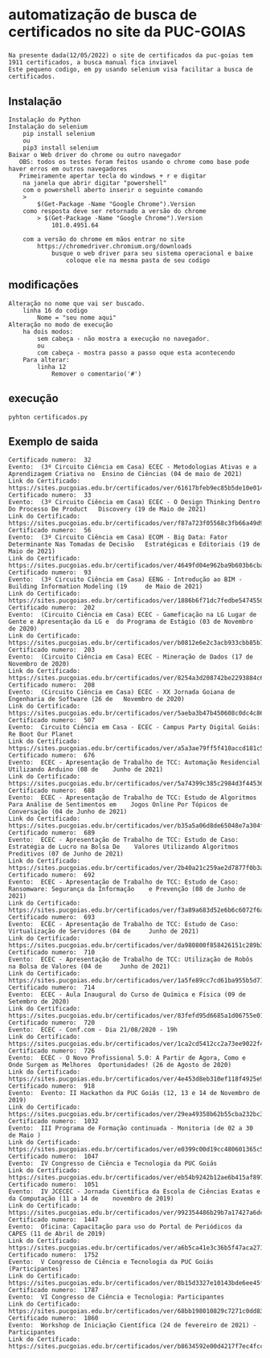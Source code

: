 # automatização de busca de certificados no site da PUC-GOIAS

###
    Na presente dada(12/05/2022) o site de certificados da puc-goias tem 1911 certificados, a busca manual fica inviavel
    Este pequeno codigo, em py usando selenium visa facilitar a busca de certificados.

## Instalação
    Instalação do Python
    Instalação do selenium
        pip install selenium
        ou
        pip3 install selenium
    Baixar o Web driver do chrome ou outro navegador
       OBS: todos os testes foram feitos usando o chrome como base pode haver erros em outros navegadores
       Primeiramente apertar tecla do windows + r e digitar 
        na janela que abrir digitar "powershell"
        com o powershell aberto inserir o seguinte comando
        >
            $(Get-Package -Name "Google Chrome").Version
        como resposta deve ser retornado a versão do chrome
            > $(Get-Package -Name "Google Chrome").Version
                101.0.4951.64

        com a versão do chrome em mãos entrar no site 
            https://chromedriver.chromium.org/downloads
                busque o web driver para seu sistema operacional e baixe
                    coloque ele na mesma pasta de seu codigo



## modificações
    Alteração no nome que vai ser buscado.
        linha 16 do codigo
            Nome = "seu nome aqui"
    Alteração no modo de execução 
        ha dois modos:
            sem cabeça - não mostra a execução no navegador.
            ou
            com cabeça - mostra passo a passo oque esta acontecendo
        Para alterar:
            linha 12
                Remover o comentario('#')

## execução
    pyhton certificados.py


## Exemplo de saida
    Certificado numero:  32
    Evento:  (3º Circuito Ciência em Casa) ECEC - Metodologias Ativas e a Aprendizagem Criativa no  Ensino de Ciências (04 de maio de 2021)
    Link do Certificado:  https://sites.pucgoias.edu.br/certificados/ver/61617bfeb9ec85b5de10e014918feb26
    Certificado numero:  33
    Evento:  (3º Circuito Ciência em Casa) ECEC - O Design Thinking Dentro Do Processo De Product   Discovery (19 de Maio de 2021)
    Link do Certificado:  https://sites.pucgoias.edu.br/certificados/ver/f87a723f05568c3fb66a49d979510058
    Certificado numero:  56
    Evento:  (3º Circuito Ciência em Casa) ECOM - Big Data: Fator Determinante Nas Tomadas de Decisão   Estratégicas e Editoriais (19 de Maio de 2021)
    Link do Certificado:  https://sites.pucgoias.edu.br/certificados/ver/4649fd04e962ba9b603b6cba46ad5e7b
    Certificado numero:  93
    Evento:  (3º Circuito Ciência em Casa) EENG - Introdução ao BIM - Building Information Modeling (19     de Maio de 2021)
    Link do Certificado:  https://sites.pucgoias.edu.br/certificados/ver/1886b6f71dc7fedbe54745508fd2c842
    Certificado numero:  202
    Evento:  (Circuito Ciência em Casa) ECEC - Gameficação na LG Lugar de Gente e Apresentação da LG e  do Programa de Estágio (03 de Novembro de 2020)
    Link do Certificado:  https://sites.pucgoias.edu.br/certificados/ver/b0812e6e2c3acb933cbb85b712fee0d9
    Certificado numero:  203
    Evento:  (Circuito Ciência em Casa) ECEC - Mineração de Dados (17 de Novembro de 2020)
    Link do Certificado:  https://sites.pucgoias.edu.br/certificados/ver/8254a3d208742be2293884c6e74f497d
    Certificado numero:  208
    Evento:  (Circuito Ciência em Casa) ECEC - XX Jornada Goiana de Engenharia de Software (26 de   Novembro de 2020)
    Link do Certificado:  https://sites.pucgoias.edu.br/certificados/ver/5aeba3b47b450608c0dc4c86d11faeb5
    Certificado numero:  507
    Evento:  Circuito Ciência em Casa - ECEC - Campus Party Digital Goiás: Re Boot Our Planet
    Link do Certificado:  https://sites.pucgoias.edu.br/certificados/ver/a5a3ae79ff5f410accd181c5cd4ed5c6
    Certificado numero:  676
    Evento:  ECEC - Apresentação de Trabalho de TCC: Automação Residencial Utilizando Arduino (08 de    Junho de 2021)
    Link do Certificado:  https://sites.pucgoias.edu.br/certificados/ver/5a74399c385c2984d3f44536d538bdc5
    Certificado numero:  688
    Evento:  ECEC - Apresentação de Trabalho de TCC: Estudo de Algoritmos Para Análise de Sentimentos em    Jogos Online Por Tópicos de Conversação (04 de Junho de 2021)
    Link do Certificado:  https://sites.pucgoias.edu.br/certificados/ver/b35a5a06d8de65048e7a304f70350972
    Certificado numero:  689
    Evento:  ECEC - Apresentação de Trabalho de TCC: Estudo de Caso: Estratégia de Lucro na Bolsa De    Valores Utilizando Algoritmos Preditivos (07 de Junho de 2021)
    Link do Certificado:  https://sites.pucgoias.edu.br/certificados/ver/2b40a21c259ae2d7877f0b3a9979b44c
    Certificado numero:  692
    Evento:  ECEC - Apresentação de Trabalho de TCC: Estudo de Caso: Ransomware: Segurança da Informação    e Prevenção (08 de Junho de 2021)
    Link do Certificado:  https://sites.pucgoias.edu.br/certificados/ver/f3a89a683d52e6b6c6072f6afe3c9444
    Certificado numero:  693
    Evento:  ECEC - Apresentação de Trabalho de TCC: Estudo de Caso: Virtualização de Servidores (04 de     Junho de 2021)
    Link do Certificado:  https://sites.pucgoias.edu.br/certificados/ver/da980800f858426151c289b3cc9a380f
    Certificado numero:  710
    Evento:  ECEC - Apresentação de Trabalho de TCC: Utilização de Robôs na Bolsa de Valores (04 de     Junho de 2021)
    Link do Certificado:  https://sites.pucgoias.edu.br/certificados/ver/1a5fe89cc7cd61ba955b5d71f3c1da3c
    Certificado numero:  714
    Evento:  ECEC - Aula Inaugural do Curso de Química e Física (09 de Setembro de 2020)
    Link do Certificado:  https://sites.pucgoias.edu.br/certificados/ver/83fefd95d6685a1d06755e01f686ef7f
    Certificado numero:  720
    Evento:  ECEC - Conf.com - Dia 21/08/2020 - 19h
    Link do Certificado:  https://sites.pucgoias.edu.br/certificados/ver/1ca2cd5412cc2a73ee9022f4932325eb
    Certificado numero:  726
    Evento:  ECEC - O Novo Profissional 5.0: A Partir de Agora, Como e Onde Surgem as Melhores  Oportunidades! (26 de Agosto de 2020)
    Link do Certificado:  https://sites.pucgoias.edu.br/certificados/ver/4e453d8eb310ef118f4925e97f502bda
    Certificado numero:  918
    Evento:  Evento: II Hackathon da PUC Goiás (12, 13 e 14 de Novembro de 2019)
    Link do Certificado:  https://sites.pucgoias.edu.br/certificados/ver/29ea49358b62b55cba232bc36e6d961e
    Certificado numero:  1032
    Evento:  III Programa de Formação continuada - Monitoria (de 02 a 30 de Maio )
    Link do Certificado:  https://sites.pucgoias.edu.br/certificados/ver/e0399c00d19cc480601365c57007bdb2
    Certificado numero:  1047
    Evento:  IV Congresso de Ciência e Tecnologia da PUC Goiás
    Link do Certificado:  https://sites.pucgoias.edu.br/certificados/ver/eb54b9242b12ae6b415af897844acfe7
    Certificado numero:  1051
    Evento:  IV JCECEC - Jornada Científica da Escola de Ciências Exatas e da Computação (11 a 14 de    novembro de 2019)
    Link do Certificado:  https://sites.pucgoias.edu.br/certificados/ver/992354486b29b7a17427a6dc8967893d
    Certificado numero:  1447
    Evento:  Oficina: Capacitação para uso do Portal de Periódicos da CAPES (11 de Abril de 2019)
    Link do Certificado:  https://sites.pucgoias.edu.br/certificados/ver/a6b5ca41e3c36b5f47aca27105d72ffe
    Certificado numero:  1752
    Evento:  V Congresso de Ciência e Tecnologia da PUC Goiás (Participantes)
    Link do Certificado:  https://sites.pucgoias.edu.br/certificados/ver/8b15d3327e10143bde6ee45fd1bc61a6
    Certificado numero:  1787
    Evento:  VI Congresso de Ciência e Tecnologia: Participantes
    Link do Certificado:  https://sites.pucgoias.edu.br/certificados/ver/68bb198010829c7271c0dd836b679eb3
    Certificado numero:  1860
    Evento:  Workshop de Iniciação Científica (24 de fevereiro de 2021) - Participantes
    Link do Certificado:  https://sites.pucgoias.edu.br/certificados/ver/b8634592e00d4217f7ec4fcc074bed65